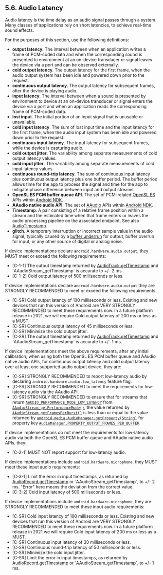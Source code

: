 ## 5.6\. Audio Latency

Audio latency is the time delay as an audio signal passes through a system.
Many classes of applications rely on short latencies, to achieve real-time
sound effects.

For the purposes of this section, use the following definitions:

*   **output latency**. The interval between when an application writes a frame
of PCM-coded data and when the corresponding sound is presented to environment
at an on-device transducer or signal leaves the device via a port and can be
observed externally.
*   **cold output latency**. The output latency for the first frame, when the
audio output system has been idle and powered down prior to the request.
*   **continuous output latency**. The output latency for subsequent frames,
after the device is playing audio.
*   **input latency**. The interval between when a sound is presented by
environment to device at an on-device transducer or signal enters the device via
a port and when an application reads the corresponding frame of PCM-coded data.
*   **lost input**. The initial portion of an input signal that is unusable or
unavailable.
*   **cold input latency**. The sum of lost input time and the input latency
for the first frame, when the audio input system has been idle and powered down
prior to the request.
*   **continuous input latency**. The input latency for subsequent frames,
while the device is capturing audio.
*   **cold output jitter**. The variability among separate measurements of cold
output latency values.
*   **cold input jitter**. The variability among separate measurements of cold
input latency values.
*   **continuous round-trip latency**. The sum of continuous input latency plus
continuous output latency plus one buffer period. The buffer period allows
time for the app to process the signal and time for the app to mitigate phase
difference between input and output streams.
*   **OpenSL ES PCM buffer queue API**. The set of PCM-related
[OpenSL ES](https://developer.android.com/ndk/guides/audio/opensl/index.html)
APIs within [Android NDK](https://developer.android.com/ndk/index.html).
*   **AAudio native audio API**. The set of
[AAudio](https://developer.android.com/ndk/guides/audio/aaudio/aaudio.html) APIs
within [Android NDK](https://developer.android.com/ndk/index.html).
*   **Timestamp**. A pair consisting of a relative frame position within a
stream and the estimated time when that frame enters or leaves the
audio processing pipeline on the associated endpoint.  See also
[AudioTimestamp](https://developer.android.com/reference/android/media/AudioTimestamp).
*   **glitch**. A temporary interruption or incorrect sample value in the audio signal,
typically caused by a
[buffer underrun](https://en.wikipedia.org/wiki/Buffer_underrun) for output,
buffer overrun for input, or any other source of digital or analog noise.

If device implementations declare `android.hardware.audio.output`, they
MUST meet or exceed the following requirements:

*   [C-1-1] The output timestamp returned by
[AudioTrack.getTimestamp](https://developer.android.com/reference/android/media/AudioTrack.html#getTimestamp(android.media.AudioTimestamp))
and `AAudioStream_getTimestamp` is accurate to +/- 2 ms.
*   [C-1-2] Cold output latency of 500 milliseconds or less.

If device implementations declare `android.hardware.audio.output` they are
STRONGLY RECOMMENDED to meet or exceed the following requirements:

*   [C-SR] Cold output latency of 100 milliseconds or less. Existing and new
    devices that run this version of Android are VERY STRONGLY RECOMMENDED
    to meet these requirements now. In a future platform release in 2021, we
    will require Cold output latency of 200 ms or less as a MUST.
*   [C-SR] Continuous output latency of 45 milliseconds or less.
*   [C-SR] Minimize the cold output jitter.
*   [C-SR] The output timestamp returned by
[AudioTrack.getTimestamp](https://developer.android.com/reference/android/media/AudioTrack.html#getTimestamp(android.media.AudioTimestamp))
and `AAudioStream_getTimestamp` is accurate to +/- 1 ms.

If device implementations meet the above requirements, after any initial
calibration, when using both the OpenSL ES PCM buffer queue and AAudio native audio APIs,
for continuous output latency and cold output latency over at least one supported audio
output device, they are:

*   [C-SR] STRONGLY RECOMMENDED to report low-latency audio by declaring
    `android.hardware.audio.low_latency` feature flag.
*   [C-SR] STRONGLY RECOMMENDED to meet the requirements for low-latency
    audio via the AAudio API.
*   [C-SR] STRONGLY RECOMMENDED to ensure that for streams that return
    [`AAUDIO_PERFORMANCE_MODE_LOW_LATENCY`](https://developer.android.com/ndk/guides/audio/aaudio/aaudio#performance-mode)
    from [`AAudioStream_getPerformanceMode()`](https://developer.android.com/ndk/reference/group/audio#aaudiostream_getperformancemode),
    the value returned by [`AAudioStream_getFramesPerBurst()`](https://developer.android.com/ndk/reference/group/audio#aaudiostream_getframesperburst)
    is less than or equal to the value returned by [`android.media.AudioManager.getProperty(String)`](https://developer.android.com/reference/android/media/AudioManager.html#getProperty%28java.lang.String%29)
    for property key [`AudioManager.PROPERTY_OUTPUT_FRAMES_PER_BUFFER`](https://developer.android.com/reference/android/media/AudioManager.html#PROPERTY_OUTPUT_FRAMES_PER_BUFFER).

If device implementations do not meet the requirements for low-latency audio
via both the OpenSL ES PCM buffer queue and AAudio native audio APIs, they:

*   [C-2-1] MUST NOT report support for low-latency audio.

If device implementations include `android.hardware.microphone`, they
MUST meet these input audio requirements:

*   [C-3-1] Limit the error in input timestamps, as returned by
[AudioRecord.getTimestamp](https://developer.android.com/reference/android/media/AudioRecord.html#getTimestamp(android.media.AudioTimestamp,%20int))
or `AAudioStream_getTimestamp`, to +/- 2 ms.
"Error" here means the deviation from the correct value.
*   [C-3-2] Cold input latency of 500 milliseconds or less.

If device implementations include `android.hardware.microphone`, they are
STRONGLY RECOMMENDED to meet these input audio requirements:

   *   [C-SR] Cold input latency of 100 milliseconds or less. Existing and new
       devices that run this version of Android are VERY STRONGLY RECOMMENDED
       to meet these requirements now. In a future platform release in 2021 we
       will require Cold input latency of 200 ms or less as a MUST.
   *   [C-SR] Continuous input latency of 30 milliseconds or less.
   *   [C-SR] Continuous round-trip latency of 50 milliseconds or less.
   *   [C-SR] Minimize the cold input jitter.
   *   [C-SR] Limit the error in input timestamps, as returned by
[AudioRecord.getTimestamp](https://developer.android.com/reference/android/media/AudioRecord.html#getTimestamp(android.media.AudioTimestamp,%20int))
or `AAudioStream_getTimestamp`, to +/- 1 ms.
